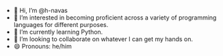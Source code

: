 - 👋 Hi, I’m @h-navas
- 👀 I’m interested in becoming proficient across a variety of programming languages for different purposes.
- 🌱 I’m currently learning Python.
- 💞️ I’m looking to collaborate on whatever I can get my hands on.
- 😄 Pronouns: he/him

<!---
h-navas/h-navas is a ✨ special ✨ repository because its `README.md` (this file) appears on your GitHub profile.
You can click the Preview link to take a look at your changes.
--->
